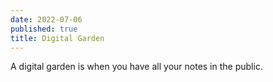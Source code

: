 ```yaml
---
date: 2022-07-06
published: true
title: Digital Garden
---
```

A digital garden is when you have all your notes in the public.
